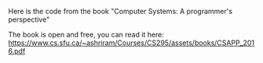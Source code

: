 Here is the code from the book "Computer Systems: A programmer's perspective"

The book is open and free, you can read it here: https://www.cs.sfu.ca/~ashriram/Courses/CS295/assets/books/CSAPP_2016.pdf
